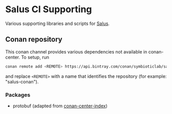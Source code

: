 # Salus CI Supporting

Various supporting libraries and scripts for [Salus](https://github.com/SymbioticLab/Salus).

## Conan repository

This conan channel provides various dependencies not available in conan-center.
To setup, run

```bash
conan remote add <REMOTE> https://api.bintray.com/conan/symbioticlab/salus-conan
```

and replace `<REMOTE>` with a name that identifies the repository (for example: "salus-conan").

### Packages

- protobuf (adapted from [conan-center-index](https://github.com/conan-io/conan-center-index))
